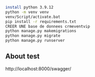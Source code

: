 ```bash
install python 3.9.12
python -m venv venv
venv/Script/activate.bat
pip install -r requirements.txt
CREER UNE base de donnees crmeventvip
python manage.py makemigrations
python manage.py migrate
python manage.py runserver


```
## About test
http://localhost:8000/swagger/
